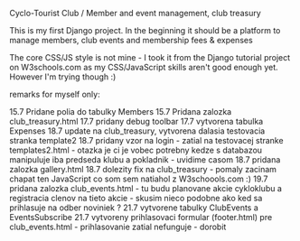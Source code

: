 Cyclo-Tourist Club / Member and event management, club treasury

This is my first Django project. In the beginning it should be a platform to manage members, club events and membership fees & expenses

The core CSS/JS style is not mine - I took it from the Django tutorial project on W3schools.com as my CSS/JavaScript skills aren't good enough yet. However I'm trying though :)

remarks for myself only:

15.7 Pridane polia do tabulky Members 
15.7 Pridana zalozka club_treasury.html
17.7 pridany debug toolbar
17.7 vytvorena tabulka Expenses 
18.7 update na club_treasury, vytvorena dalasia testovacia stranka template2
18.7 pridany vzor na login - zatial na testovacej stranke templates2.html - otazka je ci je vobec potrebny kedze s databazou manipuluje iba predseda klubu a pokladnik - uvidime casom
18.7 pridana zalozka gallery.html
18.7 dolezity fix na club_treasury  - pomaly zacinam chapat ten JavaScript co som sem natiahol z W3schoools.com :)
19.7 pridana zalozka club_events.html  - tu budu planovane akcie cykloklubu a registracia clenov na tieto akcie - skusim nieco podobne ako ked sa prihlasuje na odber noviniek ?
21.7 vytvorene tabulky ClubEvents a EventsSubscribe
21.7 vytvoreny prihlasovaci formular (footer.html) pre club_events.html - prihlasovanie zatial nefunguje - dorobit































